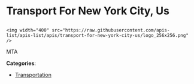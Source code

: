 # Transport For New York City, Us<p align="center">
    <img width="400" src="https://raw.githubusercontent.com/apis-list/apis-list/apis/transport-for-new-york-city-us/logo_256x256.png" />
</p>

MTA

**Categories**:

- [Transportation](https://github/apis-list/apis-list#transportation)





